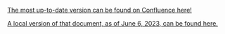 [The most up-to-date version can be found on Confluence here!](https://newsela.atlassian.net/wiki/spaces/FEF/pages/3565880146/Pictogram+Processing)

[A local version of that document, as of June 6, 2023, can be found here.]('./RFC.pdf)
